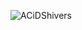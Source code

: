 ![ACiDShivers](https://github.com/yuankong666/Ultimate-RAT-Collection/assets/128066597/70f14f74-7db7-4dda-a1c6-64118d327053)
